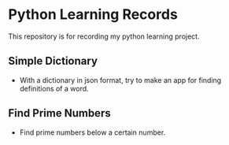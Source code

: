 # Python Learning Records
This repository is for recording my python learning project. 


<h2>Simple Dictionary</h2>
<ul>
  <li>With a dictionary in json format, try to make an app for finding definitions of a word.</li>
</ul>

<h2>Find Prime Numbers</h2>
<ul>
  <li>Find prime numbers below a certain number.</li>
</ul>
